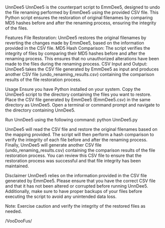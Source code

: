 UnnDee5
UnnDee5 is the counterpart script to EmmDee5, designed to undo the file renaming performed by EmmDee5 using the provided CSV file. This Python script ensures the restoration of original filenames by comparing MD5 hashes before and after the renaming process, ensuring the integrity of the files.

Features
File Restoration: UnnDee5 restores the original filenames by reverting the changes made by EmmDee5, based on the information provided in the CSV file.
MD5 Hash Comparison: The script verifies the integrity of files by comparing their MD5 hashes before and after the renaming process. This ensures that no unauthorized alterations have been made to the files during the renaming process.
CSV Input and Output: UnnDee5 takes the CSV file generated by EmmDee5 as input and produces another CSV file (undo_renaming_results.csv) containing the comparison results of the file restoration process.

Usage
Ensure you have Python installed on your system.
Copy the UnnDee5 script to the directory containing the files you want to restore.
Place the CSV file generated by EmmDee5 (EmmDee5.csv) in the same directory as UnnDee5.
Open a terminal or command prompt and navigate to the directory containing UnnDee5.

Run UnnDee5 using the following command:
python UnnDee5.py

UnnDee5 will read the CSV file and restore the original filenames based on the mapping provided.
The script will then perform a hash comparison to verify the integrity of each file before and after the renaming process.
Finally, UnnDee5 will generate another CSV file (undo_renaming_results.csv) containing the comparison results of the file restoration process.
You can review this CSV file to ensure that the restoration process was successful and that file integrity has been maintained.

Disclaimer
UnnDee5 relies on the information provided in the CSV file generated by EmmDee5. Please ensure that you have the correct CSV file and that it has not been altered or corrupted before running UnnDee5. Additionally, make sure to have proper backups of your files before executing the script to avoid any unintended data loss.

Note: Exercise caution and verify the integrity of the restored files as needed.

/VooDooFus/
